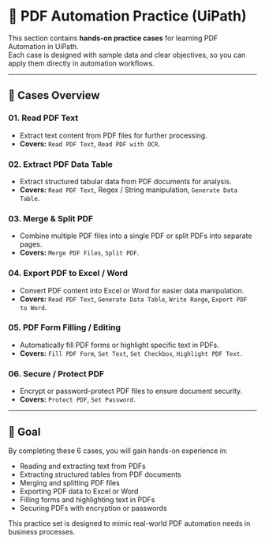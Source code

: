 # 📘 PDF Automation Practice (UiPath)

This section contains **hands-on practice cases** for learning PDF Automation in UiPath.  
Each case is designed with sample data and clear objectives, so you can apply them directly in automation workflows.

---

## 📂 Cases Overview

### 01. Read PDF Text
- Extract text content from PDF files for further processing.  
- **Covers:** `Read PDF Text`, `Read PDF with OCR`.

### 02. Extract PDF Data Table
- Extract structured tabular data from PDF documents for analysis.  
- **Covers:** `Read PDF Text`, Regex / String manipulation, `Generate Data Table`.

### 03. Merge & Split PDF
- Combine multiple PDF files into a single PDF or split PDFs into separate pages.  
- **Covers:** `Merge PDF Files`, `Split PDF`.

### 04. Export PDF to Excel / Word
- Convert PDF content into Excel or Word for easier data manipulation.  
- **Covers:** `Read PDF Text`, `Generate Data Table`, `Write Range`, `Export PDF to Word`.

### 05. PDF Form Filling / Editing
- Automatically fill PDF forms or highlight specific text in PDFs.  
- **Covers:** `Fill PDF Form`, `Set Text`, `Set Checkbox`, `Highlight PDF Text`.

### 06. Secure / Protect PDF
- Encrypt or password-protect PDF files to ensure document security.  
- **Covers:** `Protect PDF`, `Set Password`.

---

## 🎯 Goal
By completing these 6 cases, you will gain hands-on experience in:  
- Reading and extracting text from PDFs  
- Extracting structured tables from PDF documents  
- Merging and splitting PDF files  
- Exporting PDF data to Excel or Word  
- Filling forms and highlighting text in PDFs  
- Securing PDFs with encryption or passwords  

This practice set is designed to mimic real-world PDF automation needs in business processes.
